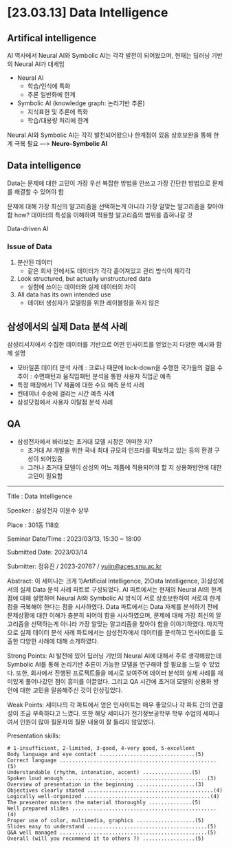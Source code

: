 # [23.03.13] Data Intelligence

## Artifical intelligence

AI 역사에서 Neural AI와 Symbolic AI는 각각 발전이 되어왔으며, 현재는 딥러닝 기반의 Neural AI가 대세임

- Neural AI
    - 학습/인식에 특화
    - 추론 일반화에 한계
- Symbolic AI (knowledge graph: 논리기반 추론)
    - 지식표현 및 추론에 특화
    - 학습/대용량 처리에 한계

Neural AI와 Symbolic AI는 각각 발전되어왔으나 한계점이 있음
상호보완을 통해 한계 극복 필요 —> **Neuro-Symbolic AI**

## Data intelligence

Data는 문제에 대한 고민이 가장 우선
복잡한 방법을 안쓰고 가장 간단한 방법으로 문제를 해결할 수 있어야 함

문제에 대해 가장 최신의 알고리즘을 선택하는게 아니라 가장 알맞는 알고리즘을 찾아야 함
how? 데이터의 특성을 이해하여 적용할 알고리즘의 범위를 좁혀나갈 것

Data-driven AI

### Issue of Data

1. 분산된 데이터
    - 같은 회사 안에서도 데이터가 각각 흩어져있고 관리 방식이 제각각
2. Look structured, but actually unstructured data
    - 실험에 쓰이는 데이터와 실제 데이터의 차이
3. All data has its own intended use
    - 데이터 생성자가 모델링을 위한 레이블링을 하지 않은

## 삼성에서의 실제 Data 분석 사례

삼성리서치에서 수집한 데이터를 기반으로 어떤 인사이트를 얻었는지 다양한 예시와 함께 설명

- 모바일폰 데이터 분석 사례
: 코로나 때문에 lock-down을 수행한 국가들의 걸음 수 추이
: 수면패턴과 움직임패턴 분석을 통한 사용자 직업군 예측
- 특정 매장에서 TV 제품에 대한 수요 예측 분석 사례
- 컨테이너 수송에 걸리는 시간 예측 사례
- 삼성닷컴에서 사용자 이탈점 분석 사례

## QA

- 삼성전자에서 바라보는 초거대 모델 시장은 어떠한 지?
    - 초거대 AI 개발을 위한 국내 최대 규모의 인프라를 확보하고 있는 등의 환경 구성이 되어있음
    - 그러나 초거대 모델이 삼성의 어느 제품에 적용되어야 할 지 상용화방안에 대한 고민이 필요함

---

Title : Data Intelligence

Speaker : 삼성전자 이윤수 상무

Place : 301동 118호

Seminar Date/Time : 2023/03/13, 15:30 ~ 18:00

Submitted Date: 2023/03/14

Submitter: 정유진 / 2023-20767 / yujin@aces.snu.ac.kr


Abstract:
  이 세미나는 크게 1)Artificial Intelligence, 2)Data Intelligence, 3)삼성에서의 실제 Data 분석 사례 파트로 구성되었다.
  AI 파트에서는 현재의 Neural AI의 한계점에 대해 설명하며 Neural AI와 Symbolic AI 방식이 서로 상호보완하여 서로의 한계점을 극복해야 한다는 점을 시사하였다.
  Data 파트에서는 Data 자체를 분석하기 전에 문제상황에 대한 이해가 충분히 되어야 함을 시사하였으며, 문제에 대해 가장 최신의 알고리즘을 선택하는게 아니라 가장 알맞는 알고리즘을 찾아야 함을 이야기하였다.
  마지막으로 실제 데이터 분석 사례 파트에서는 삼성전자에서 데이터를 분석하고 인사이트를 도출한 다양한 사례에 대해 소개하였다.


Strong Points:
  AI 발전에 있어 딥러닝 기반의 Neural AI에 대해서 주로 생각해왔는데 Symbolic AI를 통해 논리기반 추론이 가능한 모델을 연구해야 할 필요를 느낄 수 있었다.
  또한, 회사에서 진행된 프로젝트들을 예시로 보여주어 데이터 분석의 실제 사례를 재미있게 풀어나갔던 점이 흥미를 이끌었다.
  그리고 QA 시간에 초거대 모델의 상용화 방안에 대한 고민을 말씀해주신 것이 인상깊었다.


Weak Points:
  세미나의 각 파트에서 얻은 인사이트는 매우 좋았으나 각 파트 간의 연결성이 조금 부족하다고 느꼈다.
  또한 해당 세미나가 전기정보공학부 학부 수업의 세미나여서 인원이 많아 질문자의 질문 내용이 잘 들리지 않았었다.


Presentation skills:

    # 1-insufficient, 2-limited, 3-good, 4-very good, 5-excellent
    Body language and eye contact ...............................(5)
    Correct language ...................................................(5)
    Understandable (rhythm, intonation, accent) ................(5)
    Spoken loud enough ..............................................(3)
    Overview of presentation in the beginning ...................(3)
    Objectives clearly stated .........................................(4)
    Logically well-organized .........................................(4)
    The presenter masters the material thoroughly ..............(5)
    Well prepared slides ...............................................(4)
    Proper use of color, multimedia, graphics ...................(5)
    Slides easy to understand .......................................(5)
    Q&A well managed ................................................(5)
    Overall (will you recommend it to others ?) .................(5)
